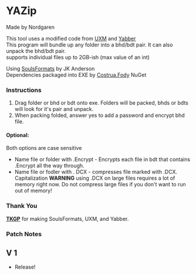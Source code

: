 # YAZip
Made by Nordgaren  

This tool uses a modified code from [UXM](https://github.com/JKAnderson/UXM) and [Yabber](https://github.com/JKAnderson/Yabber)  
This program will bundle up any folder into a bhd/bdt pair. It can also unpack the bhd/bdt pair.  
supports individual files up to 2GB-ish (max value of an int)  

Using [SoulsFormats](https://github.com/JKAnderson/SoulsFormats) by JK Anderson  
Dependencies packaged into EXE by [Costrua.Fody](https://www.nuget.org/packages/Costura.Fody/) NuGet 

### Instructions
1) Drag folder or bhd or bdt onto exe. Folders will be packed, bhds or bdts will look for it's pair and unpack.
2) When packing folded, answer yes to add a password and encrypt bhd file.

#### Optional:  
Both options are case sensitive  
* Name file or folder with .Encrypt - Encrypts each file in bdt that contains .Encrypt all the way through.
* Name file or fodler with . DCX - compresses file marked with .DCX. Capitalization **WARNING** using .DCX on large files requires a lot of memory right now. Do not compress large files if you don't want to run out of memory!

### Thank You
 
**[TKGP](https://github.com/JKAnderson)** for making SoulsFormats, UXM, and Yabber.  

### Patch Notes  
## V 1
* Release!


